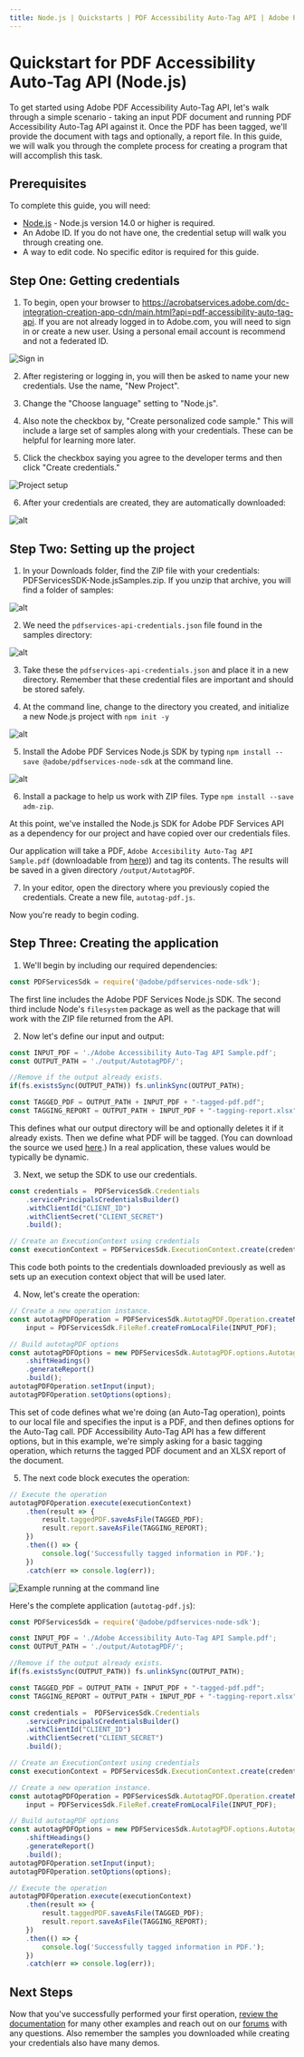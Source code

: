 ```yaml
---
title: Node.js | Quickstarts | PDF Accessibility Auto-Tag API | Adobe PDF Services
---
```


# Quickstart for PDF Accessibility Auto-Tag API (Node.js)

To get started using Adobe PDF Accessibility Auto-Tag API, let's walk through a simple scenario - taking an input PDF document and running PDF Accessibility Auto-Tag API against it. Once the PDF has been tagged, we'll provide the document with tags and optionally, a report file. In this guide, we will walk you through the complete process for creating a program that will accomplish this task.

## Prerequisites

To complete this guide, you will need:

* [Node.js](https://nodejs.org) - Node.js version 14.0 or higher is required. 
* An Adobe ID. If you do not have one, the credential setup will walk you through creating one.
* A way to edit code. No specific editor is required for this guide.

## Step One: Getting credentials

1) To begin, open your browser to <https://acrobatservices.adobe.com/dc-integration-creation-app-cdn/main.html?api=pdf-accessibility-auto-tag-api>. If you are not already logged in to Adobe.com, you will need to sign in or create a new user. Using a personal email account is recommend and not a federated ID.

![Sign in](./shot1.png)

2) After registering or logging in, you will then be asked to name your new credentials. Use the name, "New Project". 

3) Change the "Choose language" setting to "Node.js". 

4) Also note the checkbox by, "Create personalized code sample." This will include a large set of samples along with your credentials. These can be helpful for learning more later. 

5) Click the checkbox saying you agree to the developer terms and then click "Create credentials."

![Project setup](./shot2_spc.png)

6) After your credentials are created, they are automatically downloaded:

![alt](./shot3_spc.png)

## Step Two: Setting up the project

1) In your Downloads folder, find the ZIP file with your credentials: PDFServicesSDK-Node.jsSamples.zip. If you unzip that archive, you will find a folder of samples:

![alt](./shot5_spc.png)

2) We need the `pdfservices-api-credentials.json` file found in the samples directory:

![alt](./shot6.png)

3) Take these the `pdfservices-api-credentials.json` and place it in a new directory. Remember that these credential files are important and should be stored safely.

4) At the command line, change to the directory you created, and initialize a new Node.js project with `npm init -y`

![alt](shot7.png)

5) Install the Adobe PDF Services Node.js SDK by typing `npm install --save @adobe/pdfservices-node-sdk` at the command line.

![alt](./shot8.png)

6) Install a package to help us work with ZIP files. Type `npm install --save adm-zip`.

At this point, we've installed the Node.js SDK for Adobe PDF Services API as a dependency for our project and have copied over our credentials files. 

Our application will take a PDF, `Adobe Accesibility Auto-Tag API Sample.pdf` (downloadable from <a href="../../../../overview/pdf/Adobe_Accessibility_Auto_Tag_API_Sample.pdf" target="_blank">here</a>)) and tag its contents. The results will be saved in a given directory `/output/AutotagPDF`.

7) In your editor, open the directory where you previously copied the credentials. Create a new file, `autotag-pdf.js`.

Now you're ready to begin coding.

## Step Three: Creating the application

1) We'll begin by including our required dependencies:

```js
const PDFServicesSdk = require('@adobe/pdfservices-node-sdk');
```

The first line includes the Adobe PDF Services Node.js SDK. The second third include Node's `filesystem` package as well as the package that will work with the ZIP file returned from the API. 

2) Now let's define our input and output:

```js
const INPUT_PDF = './Adobe Accessibility Auto-Tag API Sample.pdf';
const OUTPUT_PATH = './output/AutotagPDF/';

//Remove if the output already exists.
if(fs.existsSync(OUTPUT_PATH)) fs.unlinkSync(OUTPUT_PATH);

const TAGGED_PDF = OUTPUT_PATH + INPUT_PDF + "-tagged-pdf.pdf";
const TAGGING_REPORT = OUTPUT_PATH + INPUT_PDF + "-tagging-report.xlsx";
```

This defines what our output directory will be and optionally deletes it if it already exists. Then we define what PDF will be tagged. (You can download the source we used <a href="../../../../overview/pdf/Adobe_Accessibility_Auto_Tag_API_Sample.pdf" target="_blank">here</a>.) In a real application, these values would be typically be dynamic.

3) Next, we setup the SDK to use our credentials.

```js
const credentials =  PDFServicesSdk.Credentials
    .servicePrincipalsCredentialsBuilder()
    .withClientId("CLIENT_ID")
    .withClientSecret("CLIENT_SECRET")
    .build();

// Create an ExecutionContext using credentials
const executionContext = PDFServicesSdk.ExecutionContext.create(credentials);
```

This code both points to the credentials downloaded previously as well as sets up an execution context object that will be used later.

4) Now, let's create the operation:

```js
// Create a new operation instance.
const autotagPDFOperation = PDFServicesSdk.AutotagPDF.Operation.createNew(),
	input = PDFServicesSdk.FileRef.createFromLocalFile(INPUT_PDF);

// Build autotagPDF options
const autotagPDFOptions = new PDFServicesSdk.AutotagPDF.options.AutotagPDFOptions.Builder()
    .shiftHeadings()
    .generateReport()
    .build();
autotagPDFOperation.setInput(input);
autotagPDFOperation.setOptions(options);
```

This set of code defines what we're doing (an Auto-Tag operation), points to our local file and specifies the input is a PDF, and then defines options for the Auto-Tag call. PDF Accessibility Auto-Tag API has a few different options, but in this example, we're simply asking for a basic tagging operation, which returns the tagged PDF document and an XLSX report of the document.

5) The next code block executes the operation:

```js
// Execute the operation
autotagPDFOperation.execute(executionContext)
	.then(result => {
        result.taggedPDF.saveAsFile(TAGGED_PDF);
        result.report.saveAsFile(TAGGING_REPORT);
    })
	.then(() => {
		console.log('Successfully tagged information in PDF.');
	})
	.catch(err => console.log(err));
```

![Example running at the command line](./shot9_ga.png)

Here's the complete application (`autotag-pdf.js`):

```js
const PDFServicesSdk = require('@adobe/pdfservices-node-sdk');

const INPUT_PDF = './Adobe Accessibility Auto-Tag API Sample.pdf';
const OUTPUT_PATH = './output/AutotagPDF/';

//Remove if the output already exists.
if(fs.existsSync(OUTPUT_PATH)) fs.unlinkSync(OUTPUT_PATH);

const TAGGED_PDF = OUTPUT_PATH + INPUT_PDF + "-tagged-pdf.pdf";
const TAGGING_REPORT = OUTPUT_PATH + INPUT_PDF + "-tagging-report.xlsx";

const credentials =  PDFServicesSdk.Credentials
    .servicePrincipalsCredentialsBuilder()
    .withClientId("CLIENT_ID")
    .withClientSecret("CLIENT_SECRET")
    .build();

// Create an ExecutionContext using credentials
const executionContext = PDFServicesSdk.ExecutionContext.create(credentials);

// Create a new operation instance.
const autotagPDFOperation = PDFServicesSdk.AutotagPDF.Operation.createNew(),
    input = PDFServicesSdk.FileRef.createFromLocalFile(INPUT_PDF);

// Build autotagPDF options
const autotagPDFOptions = new PDFServicesSdk.AutotagPDF.options.AutotagPDFOptions.Builder()
    .shiftHeadings()
    .generateReport()
    .build();
autotagPDFOperation.setInput(input);
autotagPDFOperation.setOptions(options);

// Execute the operation
autotagPDFOperation.execute(executionContext)
    .then(result => {
        result.taggedPDF.saveAsFile(TAGGED_PDF);
        result.report.saveAsFile(TAGGING_REPORT);
    })
    .then(() => {
        console.log('Successfully tagged information in PDF.');
    })
    .catch(err => console.log(err));
```

## Next Steps

Now that you've successfully performed your first operation, [review the documentation](https://developer.adobe.com/document-services/docs/overview/pdf-services-api/) for many other examples and reach out on our [forums](https://community.adobe.com/t5/document-services-apis/ct-p/ct-Document-Cloud-SDK) with any questions. Also remember the samples you downloaded while creating your credentials also have many demos.
